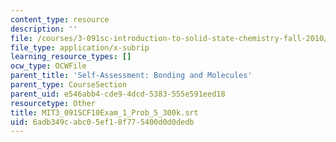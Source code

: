 ```yaml
---
content_type: resource
description: ''
file: /courses/3-091sc-introduction-to-solid-state-chemistry-fall-2010/6adb349cabc05ef18f775400d0d0dedb_MIT3_091SCF10Exam_1_Prob_5_300k.vtt
file_type: application/x-subrip
learning_resource_types: []
ocw_type: OCWFile
parent_title: 'Self-Assessment: Bonding and Molecules'
parent_type: CourseSection
parent_uid: e546abb4-cde9-4dcd-5383-555e591eed18
resourcetype: Other
title: MIT3_091SCF10Exam_1_Prob_5_300k.srt
uid: 6adb349c-abc0-5ef1-8f77-5400d0d0dedb
---
```

